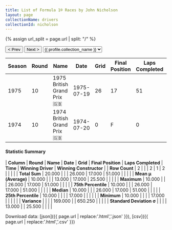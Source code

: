 ```yaml
---
title: List of Formula 1® Races by John Nicholson
layout: page
collectionName: drivers
collectionId: nicholson
---
```


{% assign url_split = page.url | split: "/" %}
<div id="collection-navigation">
<button onclick="selector.options[selector.selectedIndex-1].value && (window.location = selector.options[selector.selectedIndex-1].value);">&lt; Prev</button>
<button onclick="selector.options[selector.selectedIndex+1].value && (window.location = selector.options[selector.selectedIndex+1].value);">Next &gt;</button>
<select id="selector" onchange="this.options[this.selectedIndex].value && (window.location = this.options[this.selectedIndex].value);">
  {% for collectionId in site.data[page.collectionName].refs %}
    {% if collectionId == page.collectionId %}
      {% assign selected = "selected" %}
    {% else %}
      {% assign selected = "" %}
    {% endif %}
    {% assign profile = site.data[page.collectionName][collectionId].profile %}
    <option value="/f1/{{ page.collectionName }}/{{ collectionId }}/{{ url_split[4] }}" {{ selected }}>{{ profile.collection_name }}</option>
  {% endfor %}
</select>
</div>

| Season | Round | Name | Date | Grid | Final Position | Laps Completed | Time | Winning Driver | Winning Constructor |
|--|--|--|--|--|--|--|--|--|--|
| 1975 | 10 | 1975 British Grand Prix 🇬🇧 | 1975-07-19 | 26 | 17 | 51 |   | Emerson Fittipaldi 🇧🇷 | McLaren 🇬🇧 |
| 1974 | 10 | 1974 British Grand Prix 🇬🇧 | 1974-07-20 | 0 | F | 0 |   | Jody Scheckter 🇿🇦 | Tyrrell 🇬🇧 |

#### Statistic Summary

| **Column** | **Round** | **Name** | **Date** | **Grid** | **Final Position** | **Laps Completed** | **Time** | **Winning Driver** | **Winning Constructor** |
| **Row Count** | 2 |  |  | 2 | 1 | 2 |  |  |  |
| **Total Sum** | 20.000 |  |  | 26.000 | 17.000 | 51.000 |  |  |  |
| **Mean μ (Average)** | 10.000 |  |  | 13.000 | 17.000 | 25.500 |  |  |  |
| **Maximum** | 10.000 |  |  | 26.000 | 17.000 | 51.000 |  |  |  |
| **75th Percentile** | 10.000 |  |  | 26.000 | 17.000 | 51.000 |  |  |  |
| **Median** | 10.000 |  |  | 26.000 | 17.000 | 51.000 |  |  |  |
| **25th Percentile** | 10.000 |  |  |  | 17.000 |  |  |  |  |
| **Minimum** | 10.000 |  |  |  | 17.000 |  |  |  |  |
| **Variance** |  |  |  | 169.000 |  | 650.250 |  |  |  |
| **Standard Deviation σ** |  |  |  | 13.000 |  | 25.500 |  |  |  |

Download data: [json]({{ page.url | replace:'.html','.json' }}), [csv]({{ page.url | replace:'.html','.csv' }})
